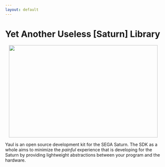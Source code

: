 ```yaml
---
layout: default
---
```


Yet Another Useless [Saturn] Library
===

<p align="center">
  <img width="480" height="300" src="/assets/images/logo.png">
</p>

Yaul is an open source development kit for the SEGA Saturn. The SDK as a whole aims to minimize the _painful_ experience that is developing for the Saturn by providing lightweight abstractions between your program and the hardware.
